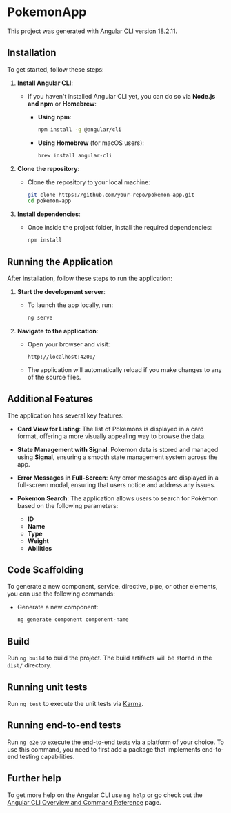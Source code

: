 # PokemonApp

This project was generated with Angular CLI version 18.2.11.

## Installation

To get started, follow these steps:

1. **Install Angular CLI**:
   - If you haven't installed Angular CLI yet, you can do so via **Node.js and npm** or **Homebrew**:

     - **Using npm**:
       ```bash
       npm install -g @angular/cli
       ```

     - **Using Homebrew** (for macOS users):
       ```bash
       brew install angular-cli
       ```

2. **Clone the repository**:
   - Clone the repository to your local machine:
     ```bash
     git clone https://github.com/your-repo/pokemon-app.git
     cd pokemon-app
     ```

3. **Install dependencies**:
   - Once inside the project folder, install the required dependencies:
     ```bash
     npm install
     ```

## Running the Application

After installation, follow these steps to run the application:

1. **Start the development server**:
   - To launch the app locally, run:
     ```bash
     ng serve
     ```

2. **Navigate to the application**:
   - Open your browser and visit:
     ```
     http://localhost:4200/
     ```

   - The application will automatically reload if you make changes to any of the source files.

## Additional Features

The application has several key features:

- **Card View for Listing**: The list of Pokemons is displayed in a card format, offering a more visually appealing way to browse the data.
  
- **State Management with Signal**: Pokemon data is stored and managed using **Signal**, ensuring a smooth state management system across the app.

- **Error Messages in Full-Screen**: Any error messages are displayed in a full-screen modal, ensuring that users notice and address any issues.

- **Pokemon Search**: The application allows users to search for Pokémon based on the following parameters:
  - **ID**
  - **Name**
  - **Type**
  - **Weight**
  - **Abilities**

## Code Scaffolding

To generate a new component, service, directive, pipe, or other elements, you can use the following commands:

- Generate a new component:
  ```bash
  ng generate component component-name
  ```

## Build

Run `ng build` to build the project. The build artifacts will be stored in the `dist/` directory.

## Running unit tests

Run `ng test` to execute the unit tests via [Karma](https://karma-runner.github.io).

## Running end-to-end tests

Run `ng e2e` to execute the end-to-end tests via a platform of your choice. To use this command, you need to first add a package that implements end-to-end testing capabilities.

## Further help

To get more help on the Angular CLI use `ng help` or go check out the [Angular CLI Overview and Command Reference](https://angular.dev/tools/cli) page.

